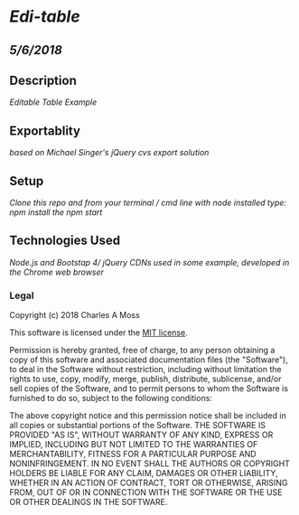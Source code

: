 # _Edi-table_
## _5/6/2018_

## Description
_Editable Table Example_

## Exportablity 
_based on Michael Singer's jQuery cvs export solution_

## Setup
_Clone this repo and from your terminal / cmd line with node installed type: npm install the npm start_

## Technologies Used
_Node.js and Bootstap 4/ jQuery CDNs used in some example, developed in the Chrome web browser_

### Legal
Copyright (c) 2018 Charles A Moss

This software is licensed under the [MIT license](https://en.wikipedia.org/wiki/MIT_License).

Permission is hereby granted, free of charge, to any person obtaining a copy of this software and associated documentation files (the "Software"), to deal in the Software without restriction, including without limitation the rights to use, copy, modify, merge, publish, distribute, sublicense, and/or sell copies of the Software, and to permit persons to whom the Software is furnished to do so, subject to the following conditions:

The above copyright notice and this permission notice shall be included in all copies or substantial portions of the Software.
THE SOFTWARE IS PROVIDED "AS IS", WITHOUT WARRANTY OF ANY KIND, EXPRESS OR IMPLIED, INCLUDING BUT NOT LIMITED TO THE WARRANTIES OF MERCHANTABILITY, FITNESS FOR A PARTICULAR PURPOSE AND NONINFRINGEMENT. IN NO EVENT SHALL THE AUTHORS OR COPYRIGHT HOLDERS BE LIABLE FOR ANY CLAIM, DAMAGES OR OTHER LIABILITY, WHETHER IN AN ACTION OF CONTRACT, TORT OR OTHERWISE, ARISING FROM, OUT OF OR IN CONNECTION WITH THE SOFTWARE OR THE USE OR OTHER DEALINGS IN THE SOFTWARE.
